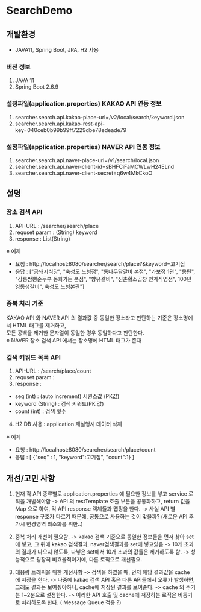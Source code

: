 # SearchDemo

## 개발환경
- JAVA11, Spring Boot, JPA, H2 사용

### 버전 정보
1. JAVA 11
2. Spring Boot 2.6.9 

### 설정파일(application.properties) KAKAO API 연동 정보 
1. searcher.search.api.kakao-place-url=/v2/local/search/keyword.json
2. searcher.search.api.kakao-rest-api-key=040ceb0b99b99ff7229dbe78edeade79

### 설정파일(application.properties) NAVER API 연동 정보
1. searcher.search.api.naver-place-url=/v1/search/local.json
2. searcher.search.api.naver-client-id=sBHFCiFaMCWLwH24ELnd
3. searcher.search.api.naver-client-secret=q6w4MkCkoO


## 설명

### 장소 검색 API
1. API-URL : /searcher/search/place 
2. requset param : (String) keyword
3. response : List(String) <br>

 ※ 예제 <br>
 - 요청 : http://localhost:8080/searcher/search/place?&keyword=고기집 <br>
 - 응답 : ["금돼지식당", "숙성도 노형점", "통나무닭갈비 본점", "가보정 1관", "몽탄", "강릉짬뽕순두부 동화가든 본점", "향유갈비", "신촌황소곱창 인계직영점", 100년영동생갈비", 숙성도 노형본관"]

### 중복 처리 기준
KAKAO API 와 NAVER API 의 결과값 중 동일한 장소라고 판단하는 기준은 장소명에서 HTML 태그를 제거하고, <br>
모든 공백을 제거한 문자열이 동일한 경우 동일하다고 판단한다. <br>
※ NAVER 장소 검색 API 에서는 장소명에 HTML 태그가 존재<br>


### 검색 키워드 목록 API
1. API-URL : /search/place/count
2. requset param : 
3. response :
- seq (int) : (auto increment) 시퀀스값 (PK값)
- keyword (String) : 검색 키워드(PK 값)
- count (int) : 검색 횟수
4. H2 DB 사용 : application 재실행시 데이터 삭제

※ 예제
- 요청 : http://localhost:8080/searcher/search/place/count
- 응답 : [ {"seq" : 1, "keyword":고기집", "count":1} ] 

## 개선/고민 사항
1. 현재 각 API 종류별로 application.properties 에 필요한 정보를 넣고 service 로직을 개발해야함
-> API 의 restTemplate 호출 부분을 공통화하고, return 값을 Map 으로 하여, 각 API response 객체들과 맵핑을 한다.
-> 사실 API 별 response 구조가 다르기 때문에, 공통으로 사용하는 것이 맞을까? (새로운 API 추가시 변경영역 최소화를 위한..)

2. 중복 처리 개선이 필요함.
-> kakao 검색 기준으로 동일한 정보들을 먼저 찾아 set에 넣고, 그 뒤에 kakao 검색결과, naver검색결과를 set에 넣고있음
-> 10개 초과의 결과가 나오지 않도록, 다넣은 set에서 10개 초과의 값들은 제거하도록 함.
-> 성능적으로 굉장히 비효율적이기에, 다른 로직으로 개선필요.

3. 대용량 트래픽을 위한 개선사항
-> 검색을 하였을 때, 먼저 해당 결과값을 cache 에 저장을 한다.
-> 나중에 kakao 검색 API 혹은 다른 API들에서 오류가 발생하면, 그래도 결과는 보여줘야하니, cache에 저장된 결과를 보여준다.
-> cache 의 주기는 1~2분으로 설정한다.
-> 이러한 API 호출 및 cache에 저장하는 로직은 비동기로 처리하도록 한다. ( Message Queue 적용 ?)
